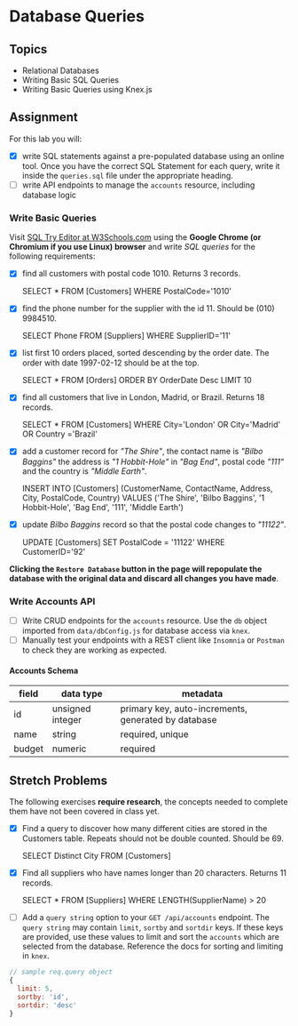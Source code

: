 # Database Queries

## Topics

- Relational Databases
- Writing Basic SQL Queries
- Writing Basic Queries using Knex.js

## Assignment

For this lab you will:

- [X] write SQL statements against a pre-populated database using an online tool. Once you have the correct SQL Statement for each query, write it inside the `queries.sql` file under the appropriate heading.
- [ ] write API endpoints to manage the `accounts` resource, including database logic

### Write Basic Queries

Visit [SQL Try Editor at W3Schools.com](https://www.w3schools.com/Sql/tryit.asp?filename=trysql_select_top) using the **Google Chrome (or Chromium if you use Linux) browser** and write _SQL queries_ for the following requirements:

- [X] find all customers with postal code 1010. Returns 3 records.

  SELECT * FROM [Customers] WHERE PostalCode='1010'

- [X] find the phone number for the supplier with the id 11. Should be (010) 9984510.

  SELECT Phone FROM [Suppliers] WHERE SupplierID='11'

- [X] list first 10 orders placed, sorted descending by the order date. The order with date 1997-02-12 should be at the top.

  SELECT * FROM [Orders] ORDER BY OrderDate Desc LIMIT 10

- [X] find all customers that live in London, Madrid, or Brazil. Returns 18 records.

  SELECT * FROM [Customers] WHERE City='London' OR City='Madrid' OR Country ='Brazil'

- [X] add a customer record for _"The Shire"_, the contact name is _"Bilbo Baggins"_ the address is _"1 Hobbit-Hole"_ in _"Bag End"_, postal code _"111"_ and the country is _"Middle Earth"_.

  INSERT INTO [Customers] (CustomerName, ContactName, Address, City, PostalCode, Country) VALUES ('The Shire', 'Bilbo Baggins', '1 Hobbit-Hole', 'Bag End', '111', 'Middle Earth')

- [X] update _Bilbo Baggins_ record so that the postal code changes to _"11122"_.

  UPDATE [Customers] SET PostalCode = '11122' WHERE CustomerID='92'

**Clicking the `Restore Database` button in the page will repopulate the database with the original data and discard all changes you have made**.

### Write Accounts API

- [ ] Write CRUD endpoints for the `accounts` resource. Use the `db` object imported from `data/dbConfig.js` for database access via `knex`.
- [ ] Manually test your endpoints with a REST client like `Insomnia` or `Postman` to check they are working as expected.

#### Accounts Schema

| field  | data type        | metadata                                            |
| ------ | ---------------- | --------------------------------------------------- |
| id     | unsigned integer | primary key, auto-increments, generated by database |
| name   | string           | required, unique                                    |
| budget | numeric          | required                                            |

## Stretch Problems

The following exercises **require research**, the concepts needed to complete them have not been covered in class yet.


- [X] Find a query to discover how many different cities are stored in the Customers table. Repeats should not be double counted. Should be 69.

  SELECT Distinct City FROM [Customers]

- [X] Find all suppliers who have names longer than 20 characters. Returns 11 records.

  SELECT * FROM [Suppliers] WHERE LENGTH(SupplierName) > 20

- [ ] Add a `query string` option to your `GET /api/accounts` endpoint. The `query string` may contain `limit`, `sortby` and `sortdir` keys. If these keys are provided, use these values to limit and sort the `accounts` which are selected from the database. Reference the docs for sorting and limiting in `knex`.

```js
// sample req.query object
{
  limit: 5,
  sortby: 'id',
  sortdir: 'desc'
}
```
